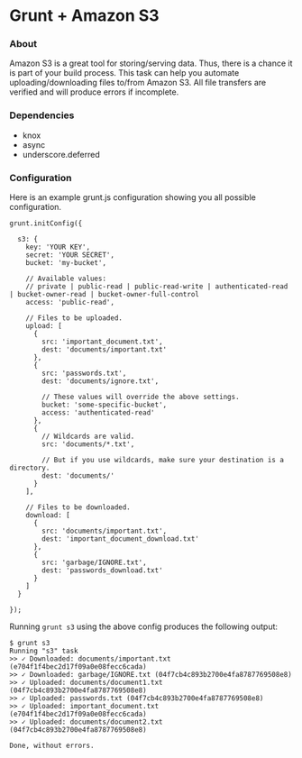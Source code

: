 # Grunt + Amazon S3

### About

Amazon S3 is a great tool for storing/serving data. Thus, there is a chance it is part of your build process. This task can help you automate uploading/downloading files to/from Amazon S3. All file transfers are verified and will produce errors if incomplete.

### Dependencies

* knox
* async
* underscore.deferred

### Configuration

Here is an example grunt.js configuration showing you all possible configuration.

    grunt.initConfig({

      s3: {
        key: 'YOUR KEY',
        secret: 'YOUR SECRET',
        bucket: 'my-bucket',

        // Available values:
        // private | public-read | public-read-write | authenticated-read | bucket-owner-read | bucket-owner-full-control
        access: 'public-read',

        // Files to be uploaded.
        upload: [
          {
            src: 'important_document.txt',
            dest: 'documents/important.txt'
          },
          {
            src: 'passwords.txt',
            dest: 'documents/ignore.txt',

            // These values will override the above settings.
            bucket: 'some-specific-bucket',
            access: 'authenticated-read'
          },
          {
            // Wildcards are valid.
            src: 'documents/*.txt',

            // But if you use wildcards, make sure your destination is a directory.
            dest: 'documents/'
          }
        ],

        // Files to be downloaded.
        download: [
          {
            src: 'documents/important.txt',
            dest: 'important_document_download.txt'
          },
          {
            src: 'garbage/IGNORE.txt',
            dest: 'passwords_download.txt'
          }
        ]
      }

    });

Running `grunt s3` using the above config produces the following output:

    $ grunt s3
    Running "s3" task
    >> ✓ Downloaded: documents/important.txt (e704f1f4bec2d17f09a0e08fecc6cada)
    >> ✓ Downloaded: garbage/IGNORE.txt (04f7cb4c893b2700e4fa8787769508e8)
    >> ✓ Uploaded: documents/document1.txt (04f7cb4c893b2700e4fa8787769508e8)
    >> ✓ Uploaded: passwords.txt (04f7cb4c893b2700e4fa8787769508e8)
    >> ✓ Uploaded: important_document.txt (e704f1f4bec2d17f09a0e08fecc6cada)
    >> ✓ Uploaded: documents/document2.txt (04f7cb4c893b2700e4fa8787769508e8)

    Done, without errors.
